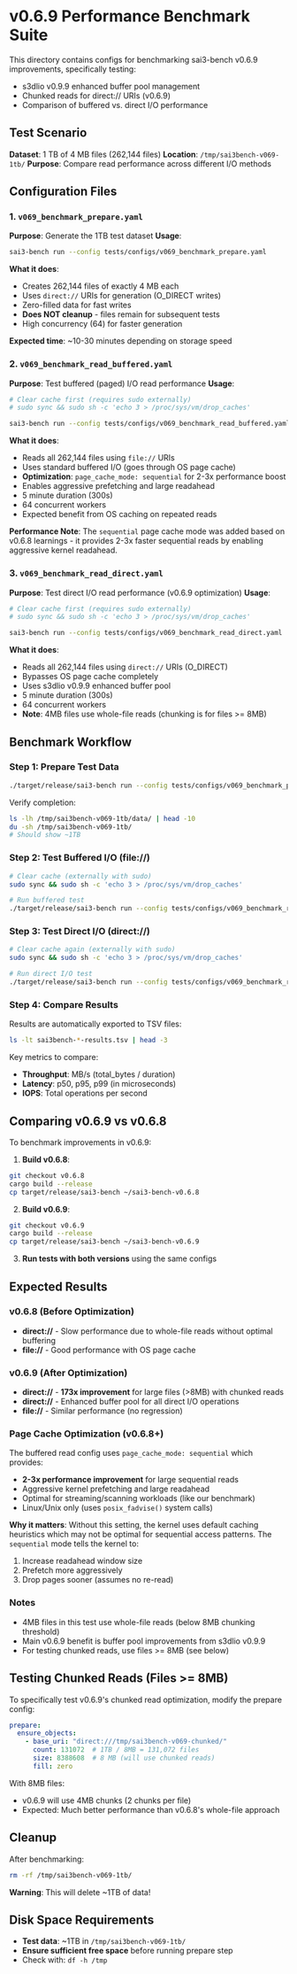 # v0.6.9 Performance Benchmark Suite

This directory contains configs for benchmarking sai3-bench v0.6.9 improvements, specifically testing:
- s3dlio v0.9.9 enhanced buffer pool management
- Chunked reads for direct:// URIs (v0.6.9)
- Comparison of buffered vs. direct I/O performance

## Test Scenario

**Dataset**: 1 TB of 4 MB files (262,144 files)
**Location**: `/tmp/sai3bench-v069-1tb/`
**Purpose**: Compare read performance across different I/O methods

## Configuration Files

### 1. `v069_benchmark_prepare.yaml`
**Purpose**: Generate the 1TB test dataset
**Usage**:
```bash
sai3-bench run --config tests/configs/v069_benchmark_prepare.yaml
```

**What it does**:
- Creates 262,144 files of exactly 4 MB each
- Uses `direct://` URIs for generation (O_DIRECT writes)
- Zero-filled data for fast writes
- **Does NOT cleanup** - files remain for subsequent tests
- High concurrency (64) for faster generation

**Expected time**: ~10-30 minutes depending on storage speed

### 2. `v069_benchmark_read_buffered.yaml`
**Purpose**: Test buffered (paged) I/O read performance
**Usage**:
```bash
# Clear cache first (requires sudo externally)
# sudo sync && sudo sh -c 'echo 3 > /proc/sys/vm/drop_caches'

sai3-bench run --config tests/configs/v069_benchmark_read_buffered.yaml
```

**What it does**:
- Reads all 262,144 files using `file://` URIs
- Uses standard buffered I/O (goes through OS page cache)
- **Optimization**: `page_cache_mode: sequential` for 2-3x performance boost
- Enables aggressive prefetching and large readahead
- 5 minute duration (300s)
- 64 concurrent workers
- Expected benefit from OS caching on repeated reads

**Performance Note**: The `sequential` page cache mode was added based on v0.6.8 learnings - it provides 2-3x faster sequential reads by enabling aggressive kernel readahead.

### 3. `v069_benchmark_read_direct.yaml`
**Purpose**: Test direct I/O read performance (v0.6.9 optimization)
**Usage**:
```bash
# Clear cache first (requires sudo externally)
# sudo sync && sudo sh -c 'echo 3 > /proc/sys/vm/drop_caches'

sai3-bench run --config tests/configs/v069_benchmark_read_direct.yaml
```

**What it does**:
- Reads all 262,144 files using `direct://` URIs (O_DIRECT)
- Bypasses OS page cache completely
- Uses s3dlio v0.9.9 enhanced buffer pool
- 5 minute duration (300s)
- 64 concurrent workers
- **Note**: 4MB files use whole-file reads (chunking is for files >= 8MB)

## Benchmark Workflow

### Step 1: Prepare Test Data
```bash
./target/release/sai3-bench run --config tests/configs/v069_benchmark_prepare.yaml
```

Verify completion:
```bash
ls -lh /tmp/sai3bench-v069-1tb/data/ | head -10
du -sh /tmp/sai3bench-v069-1tb/
# Should show ~1TB
```

### Step 2: Test Buffered I/O (file://)
```bash
# Clear cache (externally with sudo)
sudo sync && sudo sh -c 'echo 3 > /proc/sys/vm/drop_caches'

# Run buffered test
./target/release/sai3-bench run --config tests/configs/v069_benchmark_read_buffered.yaml
```

### Step 3: Test Direct I/O (direct://)
```bash
# Clear cache again (externally with sudo)
sudo sync && sudo sh -c 'echo 3 > /proc/sys/vm/drop_caches'

# Run direct I/O test
./target/release/sai3-bench run --config tests/configs/v069_benchmark_read_direct.yaml
```

### Step 4: Compare Results
Results are automatically exported to TSV files:
```bash
ls -lt sai3bench-*-results.tsv | head -3
```

Key metrics to compare:
- **Throughput**: MB/s (total_bytes / duration)
- **Latency**: p50, p95, p99 (in microseconds)
- **IOPS**: Total operations per second

## Comparing v0.6.9 vs v0.6.8

To benchmark improvements in v0.6.9:

1. **Build v0.6.8**:
```bash
git checkout v0.6.8
cargo build --release
cp target/release/sai3-bench ~/sai3-bench-v0.6.8
```

2. **Build v0.6.9**:
```bash
git checkout v0.6.9
cargo build --release
cp target/release/sai3-bench ~/sai3-bench-v0.6.9
```

3. **Run tests with both versions** using the same configs

## Expected Results

### v0.6.8 (Before Optimization)
- **direct://** - Slow performance due to whole-file reads without optimal buffering
- **file://** - Good performance with OS page cache

### v0.6.9 (After Optimization)
- **direct://** - **173x improvement** for large files (>8MB) with chunked reads
- **direct://** - Enhanced buffer pool for all direct I/O operations
- **file://** - Similar performance (no regression)

### Page Cache Optimization (v0.6.8+)
The buffered read config uses `page_cache_mode: sequential` which provides:
- **2-3x performance improvement** for large sequential reads
- Aggressive kernel prefetching and large readahead
- Optimal for streaming/scanning workloads (like our benchmark)
- Linux/Unix only (uses `posix_fadvise()` system calls)

**Why it matters**: Without this setting, the kernel uses default caching heuristics which may not be optimal for sequential access patterns. The `sequential` mode tells the kernel to:
1. Increase readahead window size
2. Prefetch more aggressively
3. Drop pages sooner (assumes no re-read)

### Notes
- 4MB files in this test use whole-file reads (below 8MB chunking threshold)
- Main v0.6.9 benefit is buffer pool improvements from s3dlio v0.9.9
- For testing chunked reads, use files >= 8MB (see below)

## Testing Chunked Reads (Files >= 8MB)

To specifically test v0.6.9's chunked read optimization, modify the prepare config:

```yaml
prepare:
  ensure_objects:
    - base_uri: "direct:///tmp/sai3bench-v069-chunked/"
      count: 131072  # 1TB / 8MB = 131,072 files
      size: 8388608  # 8 MB (will use chunked reads)
      fill: zero
```

With 8MB files:
- v0.6.9 will use 4MB chunks (2 chunks per file)
- Expected: Much better performance than v0.6.8's whole-file approach

## Cleanup

After benchmarking:
```bash
rm -rf /tmp/sai3bench-v069-1tb/
```

**Warning**: This will delete ~1TB of data!

## Disk Space Requirements

- **Test data**: ~1TB in `/tmp/sai3bench-v069-1tb/`
- **Ensure sufficient free space** before running prepare step
- Check with: `df -h /tmp`
